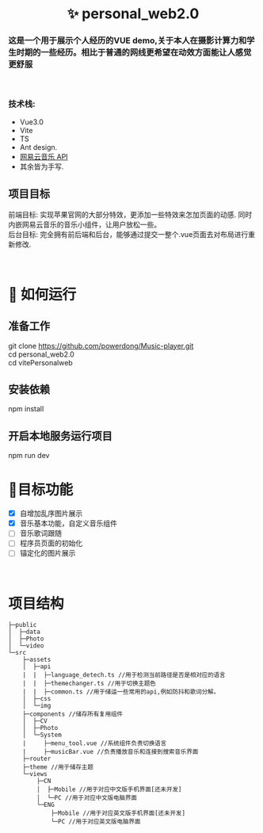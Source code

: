 <h1 align="center">✨  personal_web2.0</h1>

### 这是一个用于展示个人经历的VUE demo,关于本人在摄影计算力和学生时期的一些经历。相比于普通的网线更希望在动效方面能让人感觉更舒服
&emsp;
### 技术栈: 
- Vue3.0 
- Vite
- TS
- Ant design.
- [网易云音乐 API](https://binaryify.github.io/NeteaseCloudMusicApi/#/)
- 其余皆为手写.
&emsp;
## 项目目标
前端目标: 实现苹果官网的大部分特效，更添加一些特效来怎加页面的动感. 同时内嵌网易云音乐的音乐小组件，让用户放松一些。  
后台目标: 完全拥有前后端和后台，能够通过提交一整个.vue页面去对布局进行重新修改.

&emsp;
# 🚀 如何运行
## 准备工作
git clone https://github.com/powerdong/Music-player.git  
cd personal_web2.0  
cd vitePersonalweb

## 安装依赖
npm install
## 开启本地服务运行项目
npm run dev
&emsp;

# 👋目标功能  
- [x] 自增加乱序图片展示
- [x] 音乐基本功能，自定义音乐组件
- [ ] 音乐歌词跟随
- [ ] 程序员页面的初始化
- [ ] 锚定化的图片展示

&emsp;
# 项目结构
```
├─public
│  ├─data
│  ├─Photo
│  └─video
└─src  
    ├─assets
    │  ├─api
    |  |  ├─language_detech.ts //用于检测当前路径是否是相对应的语言
    |  |  ├─themechanger.ts //用于切换主题色
    |  |  ├─common.ts //用于储运一些常用的api,例如防抖和歌词分解。
    │  ├─css
    │  └─img
    ├─components //储存所有复用组件
    │  ├─CV 
    │  ├─Photo
    │  └─System
    |     ├─menu_tool.vue //系统组件负责切换语言
    |     ├─musicBar.vue //负责播放音乐和连接到搜索音乐界面
    ├─router
    ├─theme //用于储存主题
    └─views
        ├─CN
        │  ├─Mobile //用于对应中文版手机界面[还未开发]
        │  └─PC //用于对应中文版电脑界面
        └─ENG
            ├─Mobile //用于对应英文版手机界面[还未开发]
            └─PC //用于对应英文版电脑界面
